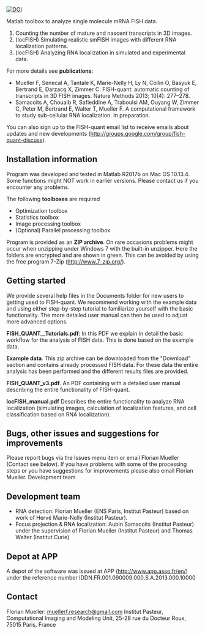 [![DOI](https://zenodo.org/badge/DOI/10.5281/zenodo.5544017.svg)](https://doi.org/10.5281/zenodo.5544017)

Matlab toolbox to analyze single molecule mRNA FISH data. 

1. Counting the number of mature and nascent transcripts in 3D images.
2. (locFISH) Simulating realistic smFISH images with different RNA localization patterns.
3. (locFISH) Analyzing RNA localization in simulated and experimental data. 

For more details see **publications**: 

* Mueller F, Senecal A, Tantale K, Marie-Nelly H, Ly N, Collin O, Basyuk E, Bertrand E, Darzacq X, Zimmer C. FISH-quant: automatic counting of transcripts in 3D FISH images. Nature Methods 2013; 10(4): 277–278.
* Samacoits A, Chouaib R,  Safieddine A, Traboulsi AM, Ouyang W, Zimmer C, Peter M, Bertrand E, Walter T, Mueller F. A computational framework to study sub-cellular RNA localization. In preparation.

You can also sign up to the FISH-quant email list to receive emails about updates and new developments (http://groups.google.com/group/fish-quant-discuss).

## Installation information ##

Program was developed and tested in Matlab R2017b on Mac OS 10.13.4. Some functions might NOT work in earlier versions. Please contact us if you encounter any problems.

The following **toolboxes** are required

* Optimization toolbox
* Statistics toolbox
* Image processing toolbox
* (Optional) Parallel processing toolbox 

Program is provided as an **ZIP archive**. On rare occasions problems might occur when unzipping under Windows 7 with the built-in unzipper. Here the folders are encrypted and are shown in green. This can be avoided by using the free program 7-Zip (http://www.7-zip.org/).


## Getting started ##

We provide several help files in the Documents folder for new users to getting used to FISH-quant. We recommend working with the example data and using either step-by-step tutorial to familiarize yourself with the basic functionality. The more detailed user manual can then be used to adjust more advanced options.


**FISH_QUANT__Tutorials.pdf**: In this PDF we explain in detail the basic workflow for the analysis of FISH data. This is done based on the example data.

**Example data**. This zip archive can be downloaded from the "Download" section and contains already processed FISH data. For these data the entire analysis has been performed and the different results files are provided.

**FISH_QUANT_v3.pdf**. An PDF containing with a detailed user manual describing the entire functionality of FISH-quant. 

**locFISH_manual.pdf** Describes the entire functionality to analyze RNA localization (simulating images, calculation of localization features, and cell classification based on RNA localization).


## Bugs, other issues and suggestions for improvements ##
Please report bugs via the Issues menu item or email Florian Mueller (Contact see below). If you have problems with some of the processing steps or you have suggestions for improvements please also email Florian Mueller.
Development team

## Development team ##
* RNA detection: Florian Mueller (ENS Paris, Institut Pasteur) based on work of Hervé Marie-Nelly (Institut Pasteur). 
* Focus projection & RNA localization: Aubin Samacoits (Institut Pasteur) under the supervision of Florian Mueller (Institut Pasteur) and Thomas Walter (Institut Curie)


## Depot at APP ##

A depot of the software was issued at APP (http://www.app.asso.fr/en/) under the reference number IDDN.FR.001.090009.000.S.A.2013.000.10000


## Contact ##
Florian Mueller: muellerf.research@gmail.com
Institut Pasteur, Computational Imaging and Modeling Unit, 25-28 rue du Docteur Roux, 75015 Paris, France
